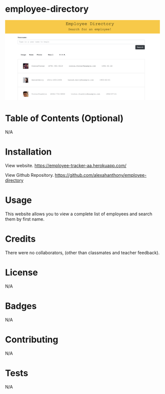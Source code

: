 # employee-directory

![Screenshot](screenshot.png)

# Table of Contents (Optional)
N/A

# Installation
View website. https://employee-tracker-aa.herokuapp.com/

View Github Repository. https://github.com/alexahanthony/employee-directory

# Usage
This website allows you to view a complete list of employees and search them by first name. 

# Credits
There were no collaborators, (other than classmates and teacher feedback).

# License
N/A

# Badges
N/A

# Contributing
N/A

# Tests
N/A

